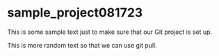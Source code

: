 # sample_project081723

This is some sample text just to make sure that our Git project is set up.

This is more random text so that we can use git pull.
